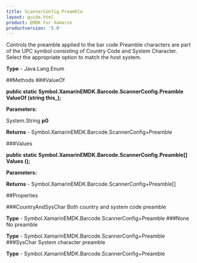 ```yaml
---
title: ScannerConfig.Preamble
layout: guide.html
product: EMDK For Xamarin 
productversion: '5.0' 
---
```

Controls the preamble applied to the bar code Preamble characters are part of the UPC symbol consisting of Country Code and System Character. Select the appropriate option to match the host system.

**Type** - Java.Lang.Enum

##Methods
###ValueOf

**public static Symbol.XamarinEMDK.Barcode.ScannerConfig.Preamble ValueOf (string this_);**


        

**Parameters:**

System.String **p0** 

**Returns** - Symbol.XamarinEMDK.Barcode.ScannerConfig+Preamble

###Values

**public static Symbol.XamarinEMDK.Barcode.ScannerConfig.Preamble[] Values ();**


        

**Parameters:**

**Returns** - Symbol.XamarinEMDK.Barcode.ScannerConfig+Preamble[]

##Properties

###CountryAndSysChar
Both country and system code preamble

**Type** - Symbol.XamarinEMDK.Barcode.ScannerConfig+Preamble
###None
No preamble

**Type** - Symbol.XamarinEMDK.Barcode.ScannerConfig+Preamble
###SysChar
System character preamble

**Type** - Symbol.XamarinEMDK.Barcode.ScannerConfig+Preamble
